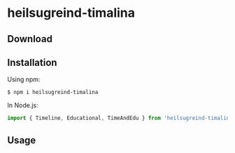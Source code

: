# heilsugreind-timalina
## Download


## Installation


Using npm:
```shell
$ npm i heilsugreind-timalina
```
In Node.js:
```js
import { Timeline, Educational, TimeAndEdu } from 'heilsugreind-timalina'
```

## Usage

